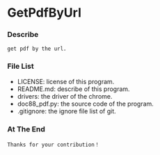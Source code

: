# GetPdfByUrl
### Describe
    get pdf by the url.
### File List
* LICENSE: license of this program.
* README.md: describe of this program.
* drivers: the driver of the chrome.
* doc88_pdf.py: the source code of the program.
* .gitignore: the ignore file list of git.
### At The End
    Thanks for your contribution！
